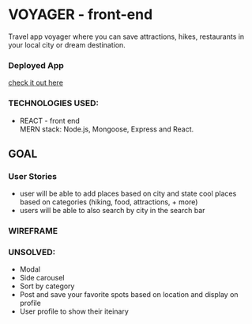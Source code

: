 # VOYAGER - front-end
Travel app voyager where you can save attractions, hikes, restaurants in your local city or dream destination. 
### Deployed App
[check it out here](https://voyager-back-end.herokuapp.com/voyagers)

### TECHNOLOGIES USED:
- REACT - front end  
MERN stack: Node.js, Mongoose, Express and React.
## GOAL
### User Stories
- user will be able to add places based on city and state cool places based on categories (hiking, food, attractions, + more)
- users will be able to also search by city in the search bar 

### WIREFRAME

### UNSOLVED:
- Modal 
- Side carousel 
- Sort by category 
- Post and save your favorite spots based on location and display on profile 
- User profile to show their iteinary 



